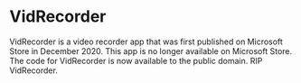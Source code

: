 # VidRecorder
VidRecorder is a video recorder app that was first published on Microsoft Store in December 2020. This app is no longer available on Microsoft Store. The code for VidRecorder is now available to the public domain. RIP VidRecorder.
